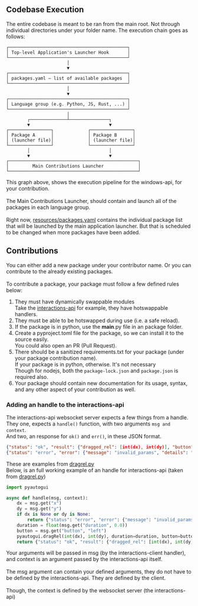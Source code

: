 ## Codebase Execution
The entire codebase is meant to be ran from the main root. Not through individual directories under your folder name.
The execution chain goes as follows:
```
┌─────────────────────────────────────────────┐
│ Top-level Application's Launcher Hook       │
└─────────────────────────────────────────────┘
                       │
                       ▼
┌─────────────────────────────────────────────┐
│ packages.yaml — list of available packages  │
└─────────────────────────────────────────────┘
                       │
                       ▼
┌─────────────────────────────────────────────┐
│ Language group (e.g. Python, JS, Rust, ...) │
└─────────────────────────────────────────────┘
                       │
        ┌──────────────┴───────────────┐
        ▼                              ▼
┌────────────────┐             ┌────────────────┐
│ Package A      │             │ Package B      │
│ (launcher file)│             │ (launcher file)│
└────────────────┘             └────────────────┘
        │                              │
        ▼                              ▼
┌─────────────────────────────────────────────────┐
│         Main Contributions Launcher             │
└─────────────────────────────────────────────────┘
```
This graph above, shows the execution pipeline for the windows-api, for your contribution.<br><br>
The Main Contributions Launcher, should contain and launch all of the packages in each language group.
<br><br>Right now, [resources/packages.yaml](./src/resources/packages.yaml) contains the individual package list that will be launched by the main application launcher.
But that is scheduled to be changed when more packages have been added.

## Contributions
You can either add a new package under your contributor name. Or you can contribute to the already existing packages.
<br><br>To contribute a package, your package must follow a few defined rules below:
1. They must have dynamically swappable modules
<br>Take the [interactions-api](./src/contributions/cassitly/python/interactions-api) for example, they have hotswappable handlers.
2. They must be able to be hotswapped during use (i.e. a safe reload).
3. If the package is in python, use the __main__.py file in an package folder.
4. Create a pyproject.toml file for the package, so we can install it to the source easily.
<br>You could also open an PR (Pull Request).
5. There should be a sanitized requirements.txt for your package (under your package contribution name).
<br>If your package is in python, otherwise. It's not necessary
<br>Though for nodejs, both the ``package-lock.json`` and ``package.json`` is required also.
6. Your package should contain new documentation for its usage, syntax, and any other aspect of your contribution as well.

### Adding an handle to the interactions-api
The interactions-api websocket server expects a few things from a handle.
<br>They one, expects a ``handle()`` function, with two arguments ``msg and context``.
<br>And two, an response for ``ok()`` and ``err()``, in these JSON format.
```json
{"status": "ok", "result": {"dragged_rel": [int(dx), int(dy)], "button": button}}
{"status": "error", "error": {"message": "invalid_params", "details": "Requires 'x' and 'y'"}}
```
These are examples from [dragrel.py](./src/contributions/cassitly/python/interactions-api/handlers/dragrel.py)
<br>Below, is an full working example of an handle for interactions-api (taken from [dragrel.py](./src/contributions/cassitly/python/interactions-api/handlers/dragrel.py))
```py
import pyautogui

async def handle(msg, context):
    dx = msg.get("x")
    dy = msg.get("y")
    if dx is None or dy is None:
        return {"status": "error", "error": {"message": "invalid_params", "details": "Requires 'x' and 'y'"}}
    duration = float(msg.get("duration", 0.0))
    button = msg.get("button", "left")
    pyautogui.dragRel(int(dx), int(dy), duration=duration, button=button)
    return {"status": "ok", "result": {"dragged_rel": [int(dx), int(dy)], "button": button}}
```
Your arguments will be passed in msg (by the interactions-client handler), and context is an argument passed by the interactions-api itself.
<br><br>The msg argument can contain your defined arguments, they do not have to be defined by the interactions-api. They are defined by the client.
<br><br>Though, the context is defined by the websocket server (the interactions-api)